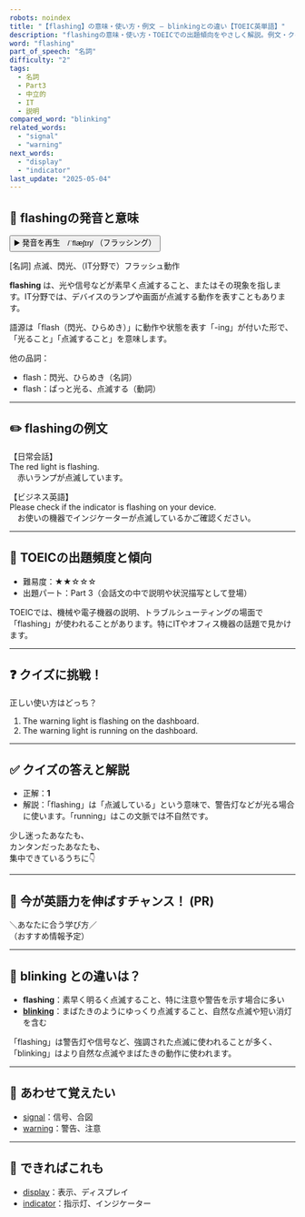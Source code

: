 ```yaml
---
robots: noindex
title: "【flashing】の意味・使い方・例文 ― blinkingとの違い【TOEIC英単語】"
description: "flashingの意味・使い方・TOEICでの出題傾向をやさしく解説。例文・クイズ付きでblinkingとの違いもわかりやすく学べます。"
word: "flashing"
part_of_speech: "名詞"
difficulty: "2"
tags:
  - 名詞
  - Part3
  - 中立的
  - IT
  - 説明
compared_word: "blinking"
related_words:
  - "signal"
  - "warning"
next_words:
  - "display"
  - "indicator"
last_update: "2025-05-04"
---
```


## 🔰 flashingの発音と意味

<button class="play-audio" onclick="playTTS('flashing')">
  <span class="play-audio-main">
    ▶️ 発音を再生　/ˈflæʃɪŋ/
  </span>
  <span class="play-audio-sub">
    （フラッシング）
  </span>
</button>

[名詞] 点滅、閃光、（IT分野で）フラッシュ動作

**flashing** は、光や信号などが素早く点滅すること、またはその現象を指します。IT分野では、デバイスのランプや画面が点滅する動作を表すこともあります。

語源は「flash（閃光、ひらめき）」に動作や状態を表す「-ing」が付いた形で、「光ること」「点滅すること」を意味します。

他の品詞：  
- flash：閃光、ひらめき（名詞）
- flash：ぱっと光る、点滅する（動詞）

---

## ✏️ flashingの例文

【日常会話】  
The red light is flashing.  
　赤いランプが点滅しています。

【ビジネス英語】  
Please check if the indicator is flashing on your device.  
　お使いの機器でインジケーターが点滅しているかご確認ください。

---

## 🎯 TOEICの出題頻度と傾向

- 難易度：★★☆☆☆
- 出題パート：Part 3（会話文の中で説明や状況描写として登場）

TOEICでは、機械や電子機器の説明、トラブルシューティングの場面で「flashing」が使われることがあります。特にITやオフィス機器の話題で見かけます。

---

## ❓ クイズに挑戦！

正しい使い方はどっち？

1. The warning light is flashing on the dashboard.  
2. The warning light is running on the dashboard.

---

## ✅ クイズの答えと解説

- 正解：**1**
- 解説：「flashing」は「点滅している」という意味で、警告灯などが光る場合に使います。「running」はこの文脈では不自然です。

少し迷ったあなたも、  
カンタンだったあなたも、  
集中できているうちに👇️

---

## 🚀 今が英語力を伸ばすチャンス！ (PR)

<div class="info-center">
＼あなたに合う学び方／<br>  
（おすすめ情報予定）
</div>

---

## 🤔  blinking との違いは？

- **flashing**：素早く明るく点滅すること、特に注意や警告を示す場合に多い
- **[blinking](/word/blinking/)**：まばたきのようにゆっくり点滅すること、自然な点滅や短い消灯を含む

「flashing」は警告灯や信号など、強調された点滅に使われることが多く、「blinking」はより自然な点滅やまばたきの動作に使われます。

---

## 🧩 あわせて覚えたい

- [signal](/word/signal/)：信号、合図
- [warning](/word/warning/)：警告、注意

---

## 📖 できればこれも

- [display](/word/display/)：表示、ディスプレイ
- [indicator](/word/indicator/)：指示灯、インジケーター

<!-- cvid: aid38_bid03 -->
